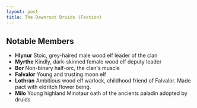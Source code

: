 ```yaml
---
layout: post
title: The Dawnroot Druids (Faction)
---
```


## Notable Members

- **Hlynur** Stoic, grey-haired male wood elf leader of the clan
- **Myrthe** Kindly, dark-skinned female wood elf deputy leader
- **Bor** Non-binary half-orc, the clan's muscle
- **Falvalor** Young and trusting moon elf
- **Lothran** Ambitious wood elf warlock, childhood friend of Falvalor. Made pact with eldritch flower being.
- **Milo** Young highland Minotaur oath of the ancients paladin adopted by druids
